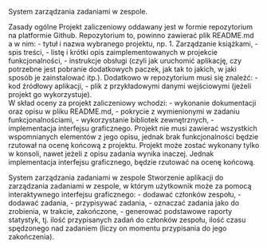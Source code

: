 System zarządzania zadaniami w zespole.


Zasady ogólne 
Projekt zaliczeniowy oddawany jest w formie repozytorium na platformie Github. 
Repozytorium to, powinno zawierać plik README.md a w nim: - tytuł i nazwa wybranego projektu, np. 1. Zarządzanie książkami, - spis treści, - listę i krótki opis zaimplementowanych w projekcie funkcjonalności, - instrukcje obsługi (czyli jak uruchomić aplikację, czy potrzebne jest pobranie dodatkowych paczek, 
jak tak to jakich, w jaki sposób je zainstalować itp.). 
Dodatkowo w repozytorium musi się znaleźć: - kod źródłowy aplikacji, - plik z przykładowymi danymi wejściowymi (jeżeli projekt go wykorzystuje).  
W skład oceny za projekt zaliczeniowy wchodzi: - wykonanie dokumentacji oraz opisu w pliku README.md, - pokrycie z wymienionymi w zadaniu funkcjonalnościami, - wykorzystanie bibliotek zewnętrznych, - implementacja interfejsu graficznego. 
Projekt nie musi zawierać wszystkich wspomnianych elementów z jego opisu, jednak brak 
funkcjonalności będzie rzutował na ocenę końcową z projektu. Projekt może zostać wykonany tylko 
w konsoli, nawet jeżeli z opisu zadania wynika inaczej. Jednak implementacja interfejsu graficznego, 
będzie rzutować na ocenę końcową.

System zarządzania zadaniami w zespole 
Stworzenie aplikacji do zarządzania zadaniami w zespole, w którym użytkownik może za pomocą 
interaktywnego interfejsu graficznego: - dodawać członków zespołu, - dodawać zadania, - przypisywać zadania, - oznaczać zadania jako do zrobienia, w trakcie, zakończone, - generować podstawowe raporty statystyk, tj. ilość przypisanych zadań do członków zespołu, ilość 
czasu spędzonego nad zadaniem (liczy on momentu przypisania do jego zakończenia). 